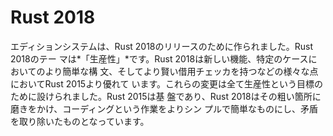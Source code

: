 # Rust 2018
<!-- # Rust 2018 -->

<!-- The edition system was created for the release of Rust 2018. The theme of Rust 2018
is *productivity*. Rust 2018 improves upon Rust 2015 through new features,
simpler syntax in some cases, a smarter borrow-checker, and a host of other things.
These are all in service of the productivity goal. Rust 2015 was a foundation;
Rust 2018 smooths off rough edges, makes writing code simpler and easier,
and removes some inconsistencies. -->

エディションシステムは、Rust 2018のリリースのために作られました。Rust 2018のテー
マは*「生産性」*です。Rust 2018は新しい機能、特定のケースにおいてのより簡単な構
文、そしてより賢い借用チェッカを持つなどの様々な点においてRust 2015より優れて
います。これらの変更は全て生産性という目標のために設けられました。Rust 2015は基
盤であり、Rust 2018はその粗い箇所に磨きをかけ、コーディングという作業をよりシン
プルで簡単なものにし、矛盾を取り除いたものとなっています。
